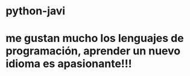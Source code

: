# python-javi
# me gustan mucho los lenguajes de programación, aprender un nuevo idioma es apasionante!!!
